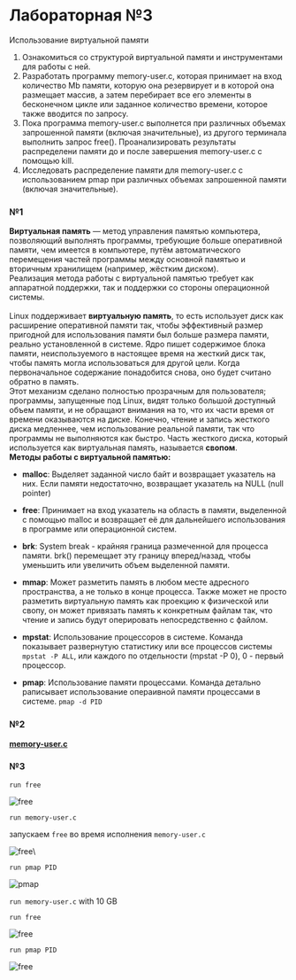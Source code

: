 # Лабораторная №3
Использование виртуальной памяти
1. Ознакомиться со структурой виртуальной памяти и инструментами для работы с ней.
2. Разработать программу memory-user.c, которая принимает на вход количество Mb памяти, которую она резервирует и в которой она размещает массив,  а затем перебирает все его элементы в бесконечном цикле или заданное количество времени, которое также вводится по запросу.
3. Пока программа memory-user.c выполнется при различных объемах запрошенной памяти (включая значительные), из другого терминала выполнить запрос free(). Проанализировать результаты распределени памяти до и после завершения memory-user.c с помощью kill.
4. Исследовать распределение памяти для memory-user.c с использованием pmap при различных объемах запрошенной памяти (включая значительные).

### №1
**Виртуальная память** — метод управления памятью компьютера, позволяющий выполнять программы, 
требующие больше оперативной памяти, чем имеется в компьютере, 
путём автоматического перемещения частей программы между основной памятью и вторичным хранилищем
(например, жёстким диском). \
Реализация метода работы с виртуальной памятью 
требует как аппаратной поддержки, так и поддержки со стороны операционной системы. \
\
Linux поддерживает **виртуальную память**, 
то есть использует диск как расширение оперативной памяти так, 
чтобы эффективный размер пригодной для использования памяти был больше размера памяти, 
реально установленной в системе. 
Ядро пишет содержимое блока памяти, неиспользуемого в настоящее время на жесткий диск так, 
чтобы память могла использоваться для другой цели. 
Когда первоначальное содержание понадобится снова, оно будет считано обратно в память.\
Этот механизм сделано полностью прозрачным для пользователя; 
программы, запущенные под Linux, видят только большой доступный объем памяти, 
и не обращают внимания на то, что их части время от времени оказываются на диске. 
Конечно, чтение и запись жесткого диска медленнее, чем использование реальной памяти, 
так что программы не выполняются как быстро.
Часть жесткого диска, который используется как виртуальная память, называется **свопом**.\
**Методы работы с виртуальной памятью:**
* **malloc**: Выделяет заданной число байт и возвращает
указатель на них. Если памяти недостаточно, возвращает указатель
на NULL (null pointer)

* **free**: Принимает на вход указатель на область в памяти, выделенной с помощью malloc и 
возвращает её для дальнейшего использования в программе или
операционной систем.

* **brk**: System break - крайняя граница размеченной для процесса памяти.
brk() перемещает эту границу вперед/назад, чтобы уменьшить или увеличить объем
выделенной памяти.

* **mmap**: Может разметить память в любом месте адресного пространства,
а не только в конце процесса. Также может не просто разметить 
виртуальную память как проекцию к физической или свопу, он может
привязать память к конкретным файлам так, что чтение и запись
будут оперировать непосредственно с файлом.

* **mpstat**: Использование процессоров в системе. Команда показывает развернутую
статистику или все процессов системы `mpstat -P ALL`, или каждого по отдельности 
(mpstat -P 0), 0 - первый процессор.

* **pmap**: Использование памяти процессами. Команда детально раписывает использование
операивной памяти процессами в системе. `pmap -d PID`

### №2
**[memory-user.c](https://github.com/aLLnext/OS_labs/blob/master/Lab3/memory-user.c)**

### №3
`run free`

![free](https://i.ibb.co/rwJLM1B/Screenshot-20200325-193739.png)

`run memory-user.c`

запускаем `free` во время исполнения `memory-user.c`

![free](https://i.ibb.co/KWwJMkQ/Screenshot-20200325-194201.png)\

`run pmap PID`

![pmap](https://i.ibb.co/0CPyFWW/Screenshot-20200325-194707.png)

`run memory-user.c` with 10 GB

`run free` 

![free](https://i.ibb.co/X3bZS0K/Screenshot-20200325-200307.png)

`run pmap PID`

![free](https://i.ibb.co/3YnJ595/Screenshot-20200325-200545.png)


